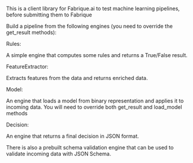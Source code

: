 This is a client library for Fabrique.ai to test machine learning pipelines,
before submitting them to Fabrique

Build a pipeline from the following engines (you need to override the get_result methods):

Rules:

   A simple engine that computes some rules and returns a True/False result. 
   
FeatureExtractor:

   Extracts features from the data and returns enriched data.
   
Model:

   An engine that loads a model from binary representation and applies it to incoming data.
   You will need to override both get_result and load_model methods
   
Decision:

   An engine that returns a final decision in JSON format.
   
There is also a prebuilt schema validation engine that can be used to validate incoming
data with JSON Schema.
   
